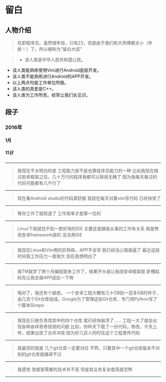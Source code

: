 # 留白

## 人物介绍

> 在职程序员。虽然很年轻，只有23，但是由于我们和大师傅都太小（年龄！）了，所以被称为“留白大叔”

>+ 该人类是中华人民共和国公民。
+ 该人类能熟练使用Vim进行Android底层开发。
+ 该人类不能熟练进行Android的APP开发。
+ 以上两点均是工作单位所致。
+ 该人类的真爱是C++。
+ 该人类为工作所苦。经常让我们长见识。

## 段子

### 2016年

#### 1月

##### 11日

---
> 我现在不太明白的是
工程能力是不是也算程序员能力的一种
比如我现在搞过安卓框架之后，几十万行的程序我都可以熟视无睹了
因为我每天看过的代码可能都有几千行了

---
> 现在看Android studio的代码真舒服
我现在每天对着vim写代码
已经快哭了

---
> 等你工作了就知道了
工作效率才是第一位的

---
> Linux下我就找不到一款好用的IDE
主要还是跟我从事的工作有关系
我是修改安卓framework层的
没法用IDE

---
> 我现在Linux和Vim用的巨熟练，APP不会写
我已经没心情装逼了
最近这段时间我工作压力一直很大
现在我想明白了

---
> 我TM就学了两个月编程就来工作了，结果开头就让我改安卓框架层
卧槽起码先让我去做APP适应一下啊

---
> 哦对了，我还有个疑惑。
一个安卓工程大概有几十GB到一百多GB的样子，由几百个Git仓库组成。Google为了管理这些Git仓库，专门用Python写了个脚本叫repo

---
> 我现在只是负责改其中的四个仓库
就已经快崩溃了……
工程一大了就会出现各种各样奇奇怪怪的问题
比如，你昨天下载了一份代码，修改，今天上传，结果出现了合并冲突
因为好几百人同时往这个工程里传代码

---
> 我最烦的就是
几个git仓库一定要对应
不然，只要其中一个git仓库版本不对
别的git仓库就编译不过

---
> 我感觉
改框架需要的技术并不高
但是其业务复杂度简直恐怖

---

